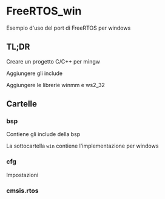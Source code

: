# FreeRTOS_win

Esempio d'uso del port di FreeRTOS per windows

## TL;DR

Creare un progetto C/C++ per mingw

Aggiungere gli include

Aggiungere le librerie winmm e ws2_32

## Cartelle

### bsp

Contiene gli include della bsp

La sottocartella `win` contiene l'implementazione per windows

### cfg

Impostazioni

### cmsis.rtos

